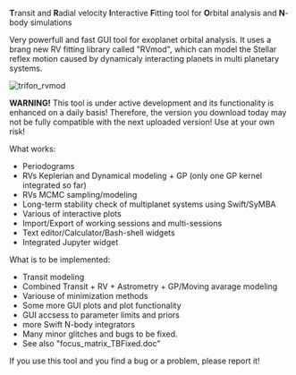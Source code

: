 
**T**ransit and **R**adial velocity **I**nteractive **F**itting tool for **O**rbital analysis and **N**-body simulations

Very powerfull and fast GUI tool for exoplanet orbital analysis. It uses a brang new RV fitting library called "RVmod", which can model the Stellar reflex motion caused by dynamicaly interacting planets in multi planetary systems.

![trifon_rvmod](https://user-images.githubusercontent.com/44244057/47589870-ccc4a400-d96a-11e8-8de0-3ea3ceed1a37.jpg)

**WARNING!** This tool is under active development and its functionality is enhanced on a daily basis! Therefore, the version you download today may not be fully compatible with the next uploaded version! Use at your own risk!

What works:

* Periodograms
* RVs Keplerian and Dynamical modeling + GP (only one GP kernel integrated so far)
* RVs MCMC sampling/modeling 
* Long-term stability check of multiplanet systems using Swift/SyMBA
* Various of interactive plots 
* Import/Export of working sessions and multi-sessions 
* Text editor/Calculator/Bash-shell widgets
* Integrated Jupyter widget

What is to be implemented:

* Transit modeling
* Combined Transit + RV + Astrometry +  GP/Moving avarage modeling 
* Variouse of minimization methods
* Some more GUI plots and plot functionality 
* GUI accsess to parameter limits and priors
* more Swift N-body integrators
* Many minor glitches and bugs to be fixed.
* See also "focus_matrix_TBFixed.doc"

If you use this tool and you find a bug or a problem, please report it!
